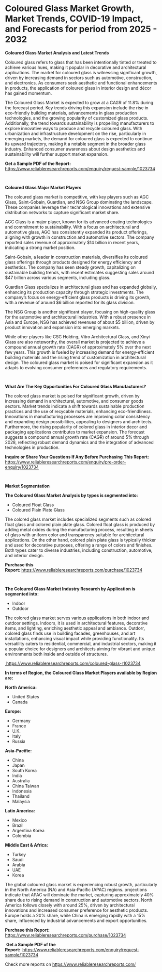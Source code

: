 <p><h1>Coloured Glass Market Growth, Market Trends, COVID-19 Impact, and Forecasts for period from 2025 - 2032</h1></p><p><strong>Coloured Glass Market Analysis and Latest Trends</strong></p>
<p><p>Coloured glass refers to glass that has been intentionally tinted or treated to achieve various hues, making it popular in decorative and architectural applications. The market for coloured glass is witnessing significant growth, driven by increasing demand in sectors such as automotive, construction, and electronics. As consumers seek aesthetic and functional enhancements in products, the application of coloured glass in interior design and décor has gained momentum.</p><p>The Coloured Glass Market is expected to grow at a CAGR of 11.8% during the forecast period. Key trends driving this expansion include the rise in eco-friendly building materials, advancements in glass production technologies, and the growing popularity of customized glass products. Additionally, the trend towards sustainability is propelling manufacturers to explore innovative ways to produce and recycle coloured glass. With urbanization and infrastructure development on the rise, particularly in emerging markets, the demand for coloured glass is expected to continue its upward trajectory, making it a notable segment in the broader glass industry. Enhanced consumer awareness about design aesthetics and sustainability will further support market expansion.</p></p>
<p><strong>Get a Sample PDF of the Report:&nbsp;</strong> <a href="https://www.reliableresearchreports.com/enquiry/request-sample/1023734?utm_campaign=3079&utm_medium=2&utm_source=Github&utm_content=ia&utm_term=05032025&utm_id=coloured-glass">https://www.reliableresearchreports.com/enquiry/request-sample/1023734</a></p>
<p>&nbsp;</p>
<p><strong>Coloured Glass Major Market Players</strong></p>
<p><p>The coloured glass market is competitive, with key players such as AGC Glass, Saint-Gobain, Guardian, and NSG Group dominating the landscape. These companies leverage their technological innovations and extensive distribution networks to capture significant market share.</p><p>AGC Glass is a major player, known for its advanced coating technologies and commitment to sustainability. With a focus on architectural and automotive glass, AGC has consistently expanded its product offerings, aligning with growth in construction and automotive sectors. The company reported sales revenue of approximately $14 billion in recent years, indicating a strong market position.</p><p>Saint-Gobain, a leader in construction materials, diversifies its coloured glass offerings through products designed for energy efficiency and aesthetics. The company has seen steady growth, capitalizing on sustainable building trends, with recent estimates suggesting sales around $47 billion across various segments, including glass.</p><p>Guardian Glass specializes in architectural glass and has expanded globally, enhancing its production capacity through strategic investments. The company’s focus on energy-efficient glass products is driving its growth, with a revenue of around $6 billion reported for its glass division.</p><p>The NSG Group is another significant player, focusing on high-quality glass for the automotive and architectural industries. With a robust presence in Asia and Europe, NSG has achieved revenues of about $5 billion, driven by product innovation and expansion into emerging markets.</p><p>While other players like CSG Holding, Vitro Architectural Glass, and Xinyi Glass are also noteworthy, the overall market is projected to achieve a compound annual growth rate (CAGR) of approximately 5% over the next few years. This growth is fueled by increasing demand for energy-efficient building materials and the rising trend of customization in architectural design. The coloured glass market is poised for significant expansion as it adapts to evolving consumer preferences and regulatory requirements.</p></p>
<p>&nbsp;</p>
<p><strong>What Are The Key Opportunities For Coloured Glass Manufacturers?</strong></p>
<p><p>The colored glass market is poised for significant growth, driven by increasing demand in architectural, automotive, and consumer goods sectors. Market trends indicate a shift towards sustainable production practices and the use of recycable materials, enhancing eco-friendliness. Innovations in manufacturing processes are improving color consistency and expanding design possibilities, appealing to designers and architects. Furthermore, the rising popularity of colored glass in interior decor and packaging applications contributes to market expansion. The forecast suggests a compound annual growth rate (CAGR) of around 5% through 2028, reflecting robust demand dynamics and the integration of advanced technologies in production.</p></p>
<p><strong>Inquire or Share Your Questions If Any Before Purchasing This Report:</strong> <a href="https://www.reliableresearchreports.com/enquiry/pre-order-enquiry/1023734?utm_campaign=3079&utm_medium=2&utm_source=Github&utm_content=ia&utm_term=05032025&utm_id=coloured-glass">https://www.reliableresearchreports.com/enquiry/pre-order-enquiry/1023734</a></p>
<p>&nbsp;</p>
<p><strong>Market Segmentation</strong></p>
<p><strong>The Coloured Glass Market Analysis by types is segmented into:</strong></p>
<p><ul><li>Coloured Float Glass</li><li>Coloured Plain Plate Glass</li></ul></p>
<p><p>The colored glass market includes specialized segments such as colored float glass and colored plain plate glass. Colored float glass is produced by adding metal oxides during the manufacturing process, resulting in sheets of glass with uniform color and transparency suitable for architectural applications. On the other hand, colored plain plate glass is typically thicker and used for decorative purposes, offering a range of colors and finishes. Both types cater to diverse industries, including construction, automotive, and interior design.</p></p>
<p><strong>Purchase this Report:&nbsp;</strong><a href="https://www.reliableresearchreports.com/purchase/1023734?utm_campaign=3079&utm_medium=2&utm_source=Github&utm_content=ia&utm_term=05032025&utm_id=coloured-glass">https://www.reliableresearchreports.com/purchase/1023734</a></p>
<p>&nbsp;</p>
<p><strong>The Coloured Glass Market Industry Research by Application is segmented into:</strong></p>
<p><ul><li>Indoor</li><li>Outdoor</li></ul></p>
<p><p>The colored glass market serves various applications in both indoor and outdoor settings. Indoors, it is used in architectural features, decorative items, and lighting, enriching aesthetic appeal and ambiance. Outdorr, colored glass finds use in building facades, greenhouses, and art installations, enhancing visual impact while providing functionality. Its versatility caters to residential, commercial, and industrial sectors, making it a popular choice for designers and architects aiming for vibrant and unique environments both inside and outside of structures.</p></p>
<p><a href="https://www.reliableresearchreports.com/coloured-glass-r1023734?utm_campaign=3079&utm_medium=2&utm_source=Github&utm_content=ia&utm_term=05032025&utm_id=coloured-glass">&nbsp;https://www.reliableresearchreports.com/coloured-glass-r1023734</a></p>
<p><strong>In terms of Region, the Coloured Glass Market Players available by Region are:</strong></p>
<p>
    <p> <strong> North America: </strong>
        <ul>
            <li>United States</li>
            <li>Canada</li>
        </ul>
        </p> 
    <p> <strong> Europe: </strong>
        <ul>
            <li>Germany</li>
            <li>France</li>
            <li>U.K.</li>
            <li>Italy</li>
            <li>Russia</li>
        </ul>
        </p> 
    <p> <strong> Asia-Pacific: </strong>
        <ul>
            <li>China</li>
            <li>Japan</li>
            <li>South Korea</li>
            <li>India</li>
            <li>Australia</li>
            <li>China Taiwan</li>
            <li>Indonesia</li>
            <li>Thailand</li>
            <li>Malaysia</li>
        </ul>
        </p> 
    <p> <strong> Latin America: </strong>
        <ul>
            <li>Mexico</li>
            <li>Brazil</li>
            <li>Argentina Korea</li>
            <li>Colombia</li>
        </ul>
        </p> 
    <p> <strong> Middle East & Africa: </strong>
        <ul>
            <li>Turkey</li>
            <li>Saudi</li>
            <li>Arabia</li>
            <li>UAE</li>
            <li>Korea</li>
        </ul>
    </p>
    </p>
<p><p>The global coloured glass market is experiencing robust growth, particularly in the North America (NA) and Asia-Pacific (APAC) regions. projections indicate that APAC will dominate the market, capturing approximately 40% share due to rising demand in construction and automotive sectors. North America follows closely with around 25%, driven by architectural innovations and increased consumer preference for aesthetic products. Europe holds a 20% share, while China is emerging rapidly with a 15% share, influenced by industrial advancements and export opportunities.</p></p>
<p><strong>Purchase this Report: </strong><a href="https://www.reliableresearchreports.com/purchase/1023734?utm_campaign=3079&utm_medium=2&utm_source=Github&utm_content=ia&utm_term=05032025&utm_id=coloured-glass">https://www.reliableresearchreports.com/purchase/1023734</a></p>
<p>&nbsp;<strong>Get a Sample PDF of the Report:&nbsp;&nbsp;</strong><a href="https://www.reliableresearchreports.com/enquiry/request-sample/1023734?utm_campaign=3079&utm_medium=2&utm_source=Github&utm_content=ia&utm_term=05032025&utm_id=coloured-glass">https://www.reliableresearchreports.com/enquiry/request-sample/1023734</a></p>
<p><strong></strong></p>
<p>Check more reports on <a href="https://www.reliableresearchreports.com/?utm_campaign=3079&utm_medium=2&utm_source=Github&utm_content=ia&utm_term=05032025&utm_id=coloured-glass">https://www.reliableresearchreports.com/</a></p>